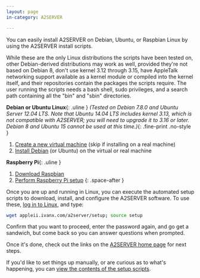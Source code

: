 ```yaml
---
layout: page
in-category: A2SERVER

---
```


You can easily install A2SERVER on Debian, Ubuntu, or Raspbian Linux by using
the A2SERVER install scripts.

While these are the only Linux distributions the scripts have been tested on,
other Debian-derived distributions may work as well, provided they're not
based on Debian 8, don't use kernel 3.12 through 3.15, have AppleTalk
networking support available as a kernel module or compiled into the kernel
itself, and their repositories contain the packages the scripts require. The
user running the scripts needs a bash shell, sudo privileges, and a search
path containing all the "bin" and "sbin" directories.


__Debian or Ubuntu Linux__{: .uline } _(Tested on Debian 7.8.0 and Ubuntu Server 12.04 LTS. Note that Ubuntu 14.04
LTS includes kernel 3.13, which is *not* compatible with A2SERVER; you will
need to upgrade it to 3.16 or later. Debian 8 and Ubuntu 15 *cannot* be used
at this time.)_{: .fine-print .no-style }

1. [Create a new virtual machine][A2SERVER prepvm] (skip if installing on a
   real machine)
2. [Install Debian][A2SERVER installubuntu] (or Ubuntu) on the virtual or
   real machine

__Raspberry Pi__{: .uline }

1. [Download Raspbian][RPi downloads]
2. [Perform Raspberry Pi setup][A2SERVER raspberrypi]
{: .space-after }

Once you are up and running in Linux, you can execute the automated setup
scripts to download, install, and configure the A2SERVER software. To use
these, [log in to Linux][A2SERVER commands], and type:

~~~ bash
wget appleii.ivanx.com/a2server/setup; source setup
~~~

Confirm that you want to proceed, enter the password again, and go get a
sandwich, but come back so you can answer questions when prompted.

Once it's done, check out the links on the [A2SERVER home page][A2SERVER] for
next steps.

If you'd like to set things up manually, or are curious as to what's
happening, you can [view the contents of the setup scripts][A2SERVER scriptdetails].

[A2SERVER prepvm]: a2server_prepvm.htnl
[A2SERVER installubuntu]: a2server_installubuntu.html
[RPi downloads]: http://www.raspberrypi.org/downloads/
[A2SERVER raspberrypi]: a2server_raspberrypi.html
[A2SERVER commands]: a2server_commands.tml
[A2SERVER]: index.html
[A2SERVER scriptdetails]: a2server_scriptdetails.html
